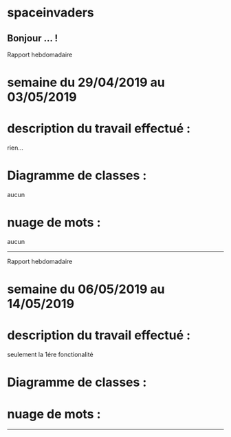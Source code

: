 # spaceinvaders
Bonjour 
...
!
---
Rapport hebdomadaire
# semaine du 29/04/2019  au 03/05/2019
# description du travail effectué :
rien...
# Diagramme de classes :
aucun
# nuage de mots :
aucun

---

Rapport hebdomadaire
# semaine du 06/05/2019  au 14/05/2019
# description du travail effectué :
seulement la 1ére fonctionalité
# Diagramme de classes :

# nuage de mots :


--------------------------------------------------------
